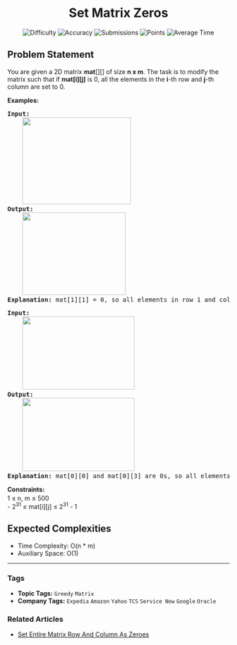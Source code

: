 <h1 align="center">Set Matrix Zeros</h1>

<p align="center">
  <img alt="Difficulty" title="Difficulty" src="https://custom-icon-badges.demolab.com/badge/Difficulty: Medium-1F222E?style=for-the-badge&logoColor=white&logo=fire"/>
  <img alt="Accuracy" title="Accuracy" src="https://custom-icon-badges.demolab.com/badge/Accuracy: 52.54%25-1F222E?style=for-the-badge&logoColor=white&logo=target"/>
  <img alt="Submissions" title="Submissions" src="https://custom-icon-badges.demolab.com/badge/Submissions: 51K+-1F222E?style=for-the-badge&logoColor=white&logo=repo"/>
  <img alt="Points" title="Points" src="https://custom-icon-badges.demolab.com/badge/Points: 4-1F222E?style=for-the-badge&logoColor=white&logo=award"/>
  <img alt="Average Time" title="Average Time" src="https://custom-icon-badges.demolab.com/badge/Average%20Time: N/A-1F222E?style=for-the-badge&logoColor=white&logo=clock"/>
</p>

## Problem Statement

You are given a 2D matrix <b>mat</b>[][] of size <b>n x m</b>. The task is to modify the matrix such that if <b>mat[i][j]</b> is 0, all the elements in the <b>i</b>-th row and <b>j</b>-th column are set to 0.

<b>Examples:</b>

<pre><b>Input: </b><br><b>    <img src="https://media.geeksforgeeks.org/img-practice/prod/addEditProblem/898467/Web/Other/blobid1_1751352682.jpg" alt="" title="" width="246" height="197"/></b>
<b>Output:</b> <br>    <img src="https://media.geeksforgeeks.org/img-practice/prod/addEditProblem/898467/Web/Other/blobid3_1751352733.jpg" alt="" title="" width="234" height="187"/>
<b>Explanation:</b> mat[1][1] = 0, so all elements in row 1 and column 1 are updated to zeroes.</pre>

<pre><b>Input: <br></b>    <img src="https://media.geeksforgeeks.org/img-practice/prod/addEditProblem/874880/Web/Other/blobid0_1753182969.jpg" alt="" title="" width="254" height="166"/><br><b>Output:</b> <br>    <img src="https://media.geeksforgeeks.org/img-practice/prod/addEditProblem/874880/Web/Other/blobid1_1753183001.jpg" alt="" title="" width="254" height="166"/><br><b>Explanation:</b> mat[0][0] and mat[0][3] are 0s, so all elements in row 0, column 0 and column 3 are updated to zeroes.</pre>

<b>Constraints:</b><br>1 ≤ n, m ≤ 500<sup><br></sup>- 2<sup>31</sup> ≤ mat[i][j] ≤ 2<sup>31</sup> - 1

## Expected Complexities
- Time Complexity: O(n * m)
- Auxiliary Space: O(1)

<hr>

### Tags
- **Topic Tags:** `Greedy` `Matrix`
- **Company Tags:** `Expedia` `Amazon` `Yahoo` `TCS` `Service Now` `Google` `Oracle`

### Related Articles
- [Set Entire Matrix Row And Column As Zeroes](https://www.geeksforgeeks.org/set-entire-matrix-row-and-column-as-zeroes/)
